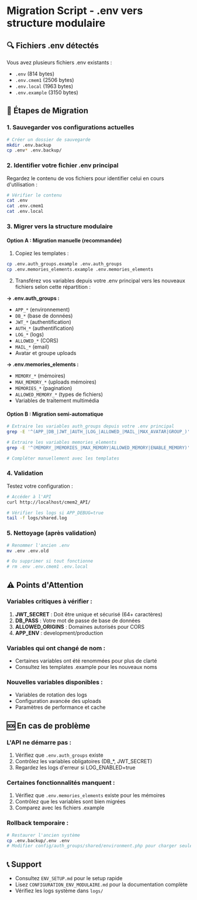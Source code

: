 # Migration Script - .env vers structure modulaire

## 🔍 Fichiers .env détectés

Vous avez plusieurs fichiers .env existants :
- `.env` (814 bytes)
- `.env.cmem1` (2506 bytes) 
- `.env.local` (1963 bytes)
- `.env.example` (3150 bytes)

## 🚀 Étapes de Migration

### **1. Sauvegarder vos configurations actuelles**
```bash
# Créer un dossier de sauvegarde
mkdir .env.backup
cp .env* .env.backup/
```

### **2. Identifier votre fichier .env principal**
Regardez le contenu de vos fichiers pour identifier celui en cours d'utilisation :
```bash
# Vérifier le contenu
cat .env
cat .env.cmem1  
cat .env.local
```

### **3. Migrer vers la structure modulaire**

#### **Option A : Migration manuelle (recommandée)**
1. Copiez les templates :
```bash
cp .env.auth_groups.example .env.auth_groups
cp .env.memories_elements.example .env.memories_elements
```

2. Transférez vos variables depuis votre .env principal vers les nouveaux fichiers selon cette répartition :

**→ .env.auth_groups :**
- `APP_*` (environnement)
- `DB_*` (base de données)  
- `JWT_*` (authentification)
- `AUTH_*` (authentification)
- `LOG_*` (logs)
- `ALLOWED_*` (CORS)
- `MAIL_*` (email)
- Avatar et groupe uploads

**→ .env.memories_elements :**
- `MEMORY_*` (mémoires)
- `MAX_MEMORY_*` (uploads mémoires)
- `MEMORIES_*` (pagination)
- `ALLOWED_MEMORY_*` (types de fichiers)
- Variables de traitement multimédia

#### **Option B : Migration semi-automatique**
```bash
# Extraire les variables auth_groups depuis votre .env principal
grep -E '^(APP_|DB_|JWT_|AUTH_|LOG_|ALLOWED_|MAIL_|MAX_AVATAR|GROUP_)' .env > .env.auth_groups.extracted

# Extraire les variables memories_elements
grep -E '^(MEMORY_|MEMORIES_|MAX_MEMORY|ALLOWED_MEMORY|ENABLE_MEMORY)' .env > .env.memories_elements.extracted

# Compléter manuellement avec les templates
```

### **4. Validation**

Testez votre configuration :
```bash
# Accéder à l'API
curl http://localhost/cmem2_API/

# Vérifier les logs si APP_DEBUG=true
tail -f logs/shared.log
```

### **5. Nettoyage (après validation)**
```bash
# Renommer l'ancien .env
mv .env .env.old

# Ou supprimer si tout fonctionne
# rm .env .env.cmem1 .env.local
```

## ⚠️ Points d'Attention

### **Variables critiques à vérifier :**
1. **JWT_SECRET** : Doit être unique et sécurisé (64+ caractères)
2. **DB_PASS** : Votre mot de passe de base de données
3. **ALLOWED_ORIGINS** : Domaines autorisés pour CORS
4. **APP_ENV** : development/production

### **Variables qui ont changé de nom :**
- Certaines variables ont été renommées pour plus de clarté
- Consultez les templates .example pour les nouveaux noms

### **Nouvelles variables disponibles :**
- Variables de rotation des logs
- Configuration avancée des uploads
- Paramètres de performance et cache

## 🆘 En cas de problème

### **L'API ne démarre pas :**
1. Vérifiez que `.env.auth_groups` existe
2. Contrôlez les variables obligatoires (DB_*, JWT_SECRET)
3. Regardez les logs d'erreur si LOG_ENABLED=true

### **Certaines fonctionnalités manquent :**
1. Vérifiez que `.env.memories_elements` existe pour les mémoires
2. Contrôlez que les variables sont bien migrées
3. Comparez avec les fichiers .example

### **Rollback temporaire :**
```bash
# Restaurer l'ancien système
cp .env.backup/.env .env
# Modifier config/auth_groups/shared/environment.php pour charger seulement .env
```

## 📞 Support

- Consultez `ENV_SETUP.md` pour le setup rapide
- Lisez `CONFIGURATION_ENV_MODULAIRE.md` pour la documentation complète
- Vérifiez les logs système dans `logs/`